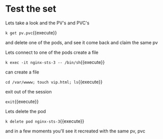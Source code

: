 # Test the set

Lets take a look and the PV's and PVC's

`k get pv.pvc`{{execute}}


and delete one of the pods, and see it come back and claim the same pv

Lets connect to one of the pods create a  file

`k exec -it nginx-sts-3 -- /bin/sh`{{execute}}

can create a file

`cd /var/wwww; touch vip.html; ls`{{execute}}

exit out of the session

`exit`{{execute}}

Lets delete the pod

`k delete pod nginx-sts-3`{{execute}}

and in a few moments you'll see it recreated with the same pv, pvc